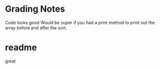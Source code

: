 # Grading Notes

Code looks good
Would be super if you had a print method to print out the array before and after the sort.

# readme 

great

